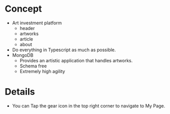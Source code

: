 # Concept 
 - Art investment platform 
    - header
    - artworks
    - article
    - about
 - Do everything in Typescript as much as possible. 
 - MongoDB
    - Provides an artistic application that handles artworks.
    - Schema free
    - Extremely high agility

# Details
 - You can Tap the gear icon in the top right corner to navigate to My Page.

    